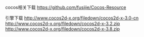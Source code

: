 
cocos相关下载
https://github.com/fusijie/Cocos-Resource

引擎下载
http://www.cocos2d-x.org/filedown/cocos2d-x-3.0-cn
http://www.cocos2d-x.org/filedown/cocos2d-x-3.2.zip
http://www.cocos2d-x.org/filedown/cocos2d-x-3.8.zip










